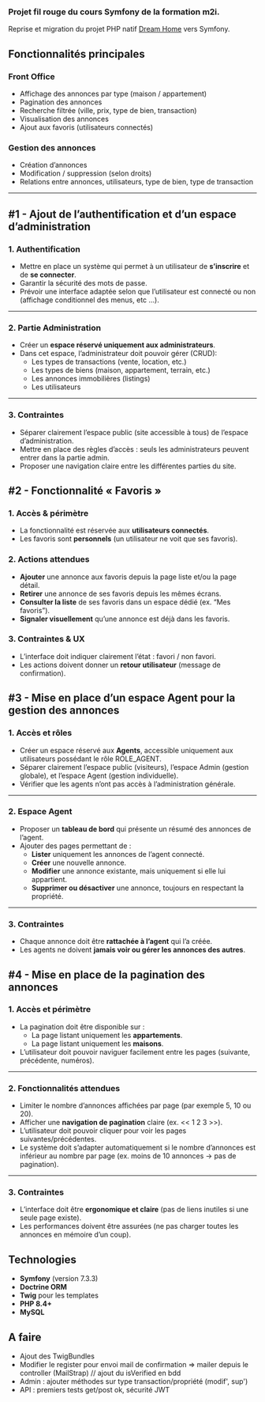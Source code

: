 ### Projet fil rouge du cours Symfony de la formation m2i.
Reprise et migration du projet PHP natif [Dream Home](https://github.com/PaulineBr0d/DreamHome) vers Symfony.

## Fonctionnalités principales

### Front Office
- Affichage des annonces par type (maison / appartement)
- Pagination des annonces
- Recherche filtrée (ville, prix, type de bien, transaction)
- Visualisation des annonces
- Ajout aux favoris (utilisateurs connectés)


### Gestion des annonces
- Création d’annonces
- Modification / suppression (selon droits)
- Relations entre annonces, utilisateurs, type de bien, type de transaction

---

## **#1 - Ajout de l’authentification et d’un espace d’administration**

### **1. Authentification**

- Mettre en place un système qui permet à un utilisateur de **s’inscrire** et de **se connecter**.
- Garantir la sécurité des mots de passe.
- Prévoir une interface adaptée selon que l’utilisateur est connecté ou non (affichage conditionnel des menus, etc …).

---

### **2. Partie Administration**

- Créer un **espace réservé uniquement aux administrateurs**.
- Dans cet espace, l’administrateur doit pouvoir gérer (CRUD):
    - Les types de transactions (vente, location, etc.)
    - Les types de biens (maison, appartement, terrain, etc.)
    - Les annonces immobilières (listings)
    - Les utilisateurs

---

### **3. Contraintes**

- Séparer clairement l’espace public (site accessible à tous) de l’espace d’administration.
- Mettre en place des règles d’accès : seuls les administrateurs peuvent entrer dans la partie admin.
- Proposer une navigation claire entre les différentes parties du site.

## **#2 - Fonctionnalité « Favoris »**

### **1. Accès & périmètre**

- La fonctionnalité est réservée aux **utilisateurs connectés**.
- Les favoris sont **personnels** (un utilisateur ne voit que ses favoris).

### **2. Actions attendues**

- **Ajouter** une annonce aux favoris depuis la page liste et/ou la page détail.
- **Retirer** une annonce de ses favoris depuis les mêmes écrans.
- **Consulter la liste** de ses favoris dans un espace dédié (ex. “Mes favoris”).
- **Signaler visuellement** qu’une annonce est déjà dans les favoris.

### **3. Contraintes & UX**

- L’interface doit indiquer clairement l’état : favori / non favori.
- Les actions doivent donner un **retour utilisateur** (message de confirmation).

## **#3 - Mise en place d’un espace Agent pour la gestion des annonces**

### **1. Accès et rôles**

- Créer un espace réservé aux **Agents**, accessible uniquement aux utilisateurs possédant le rôle ROLE_AGENT.
- Séparer clairement l’espace public (visiteurs), l’espace Admin (gestion globale), et l’espace Agent (gestion individuelle).
- Vérifier que les agents n’ont pas accès à l’administration générale.

---

### **2. Espace Agent**

- Proposer un **tableau de bord** qui présente un résumé des annonces de l’agent.
- Ajouter des pages permettant de :
    - **Lister** uniquement les annonces de l’agent connecté.
    - **Créer** une nouvelle annonce.
    - **Modifier** une annonce existante, mais uniquement si elle lui appartient.
    - **Supprimer ou désactiver** une annonce, toujours en respectant la propriété.

---

### **3. Contraintes**

- Chaque annonce doit être **rattachée à l’agent** qui l’a créée.
- Les agents ne doivent **jamais voir ou gérer les annonces des autres**.


##  **#4 - Mise en place de la pagination des annonces**

### **1. Accès et périmètre**

- La pagination doit être disponible sur :
    - La page listant uniquement les **appartements**.
    - La page listant uniquement les **maisons**.
- L’utilisateur doit pouvoir naviguer facilement entre les pages (suivante, précédente, numéros).

---

### **2. Fonctionnalités attendues**

- Limiter le nombre d’annonces affichées par page (par exemple 5, 10 ou 20).
- Afficher une **navigation de pagination** claire (ex. << 1 2 3 >>).
- L’utilisateur doit pouvoir cliquer pour voir les pages suivantes/précédentes.
- Le système doit s’adapter automatiquement si le nombre d’annonces est inférieur au nombre par page (ex. moins de 10 annonces → pas de pagination).

---

### **3. Contraintes**

- L’interface doit être **ergonomique et claire** (pas de liens inutiles si une seule page existe).
- Les performances doivent être assurées (ne pas charger toutes les annonces en mémoire d’un coup).


## Technologies

- **Symfony** (version 7.3.3)
- **Doctrine ORM**
- **Twig** pour les templates
- **PHP 8.4+**
- **MySQL**

## A faire
- Ajout des TwigBundles
- Modifier le register pour envoi mail de confirmation => mailer depuis le controller (MailStrap) // ajout du isVerified en bdd
- Admin : ajouter méthodes sur type transaction/propriété (modif', sup')
- API : premiers tests get/post ok, sécurité JWT
